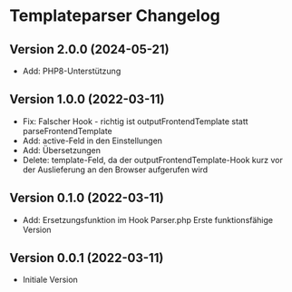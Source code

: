 # Templateparser Changelog

## Version 2.0.0 (2024-05-21)

* Add: PHP8-Unterstützung

## Version 1.0.0 (2022-03-11)

* Fix: Falscher Hook - richtig ist outputFrontendTemplate statt parseFrontendTemplate
* Add: active-Feld in den Einstellungen
* Add: Übersetzungen
* Delete: template-Feld, da der outputFrontendTemplate-Hook kurz vor der Auslieferung an den Browser aufgerufen wird

## Version 0.1.0 (2022-03-11)

* Add: Ersetzungsfunktion im Hook Parser.php
Erste funktionsfähige Version

## Version 0.0.1 (2022-03-11)

* Initiale Version
